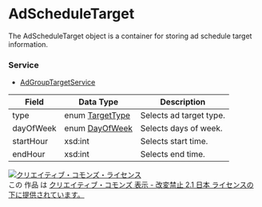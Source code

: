 # AdScheduleTarget
The AdScheduleTarget object is a container for storing ad schedule target information.
### Service
+ [AdGroupTargetService](../services/AdGroupTargetService.md)

| Field | Data Type | Description | 
|---|---|---|
| type| enum <a href="../data/TargetType.md">TargetType</a>| Selects ad target type. |
| dayOfWeek| enum <a href="../data/DayOfWeek.md">DayOfWeek</a>| Selects days of week. |
| startHour| xsd:int| Selects start time. |
| endHour| xsd:int| Selects end time. |
<a rel="license" href="http://creativecommons.org/licenses/by-nd/2.1/jp/"><img alt="クリエイティブ・コモンズ・ライセンス" style="border-width:0" src="https://i.creativecommons.org/l/by-nd/2.1/jp/88x31.png" /></a><br />この 作品 は <a rel="license" href="http://creativecommons.org/licenses/by-nd/2.1/jp/">クリエイティブ・コモンズ 表示 - 改変禁止 2.1 日本 ライセンスの下に提供されています。</a>
